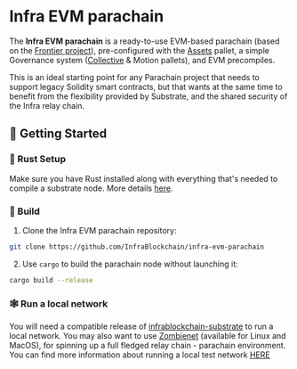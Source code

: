 # Infra EVM parachain

The **Infra EVM parachain** is a ready-to-use EVM-based parachain (based on the [Frontier project](https://github.com/InfraBlockchain/infra-frontier)), pre-configured with the [Assets](https://github.com/InfraBlockchain/infrablockchain-substrate/tree/master/substrate/frame/assets) pallet, a simple Governance system ([Collective](https://github.com/InfraBlockchain/infrablockchain-substrate/tree/master/substrate/frame/collective) & Motion pallets), and EVM precompiles.

This is an ideal starting point for any Parachain project that needs to support legacy Solidity smart contracts, but that wants at the same time to benefit from the flexibility provided by Substrate, and the shared security of the Infra relay chain.

## 🚀 Getting Started

### 🦀 Rust Setup

Make sure you have Rust installed along with everything that's needed to compile a substrate node. More details [here](./docs/rust-setup.md).

### 🔧 Build

1. Clone the Infra EVM parachain repository:

```sh
git clone https://github.com/InfraBlockchain/infra-evm-parachain
```

2. Use `cargo` to build the parachain node without launching it:

```sh
cargo build --release
```

### 🕸️ Run a local network
 You will need a compatible release of [infrablockchain-substrate](https://github.com/InfraBlockchain/infrablockchain-substrate) to run a local network. You may also want to use [Zombienet](https://github.com/paritytech/zombienet/releases) (available for Linux and MacOS),  for spinning up a full fledged relay chain - parachain environment. You can find more information about running a local test network [HERE](./docs/zombienet.md)
